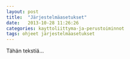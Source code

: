 ```yaml
---
layout: post
title:  "Järjestelmäasetukset"
date:   2013-10-28 11:26:26
categories: kayttoliittyma-ja-perustoiminnot
tags: ohjeet järjestelmäasetukset
---
```


Tähän tekstiä...